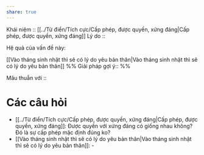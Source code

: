 ```yaml
---
share: true
---
```

Khái niệm :: [[../Từ điển/Tích cực/Cấp phép, được quyền, xứng đáng|Cấp phép, được quyền, xứng đáng]]
Lý do :: 

Hệ quả của vấn đề này:

[[Vào tháng sinh nhật thì sẽ có lý do yêu bản thân|Vào tháng sinh nhật thì sẽ có lý do yêu bản thân]]
%%
Giải pháp gợi ý:: 
%%



Mâu thuẫn với :: 
# Các câu hỏi
- [[../Từ điển/Tích cực/Cấp phép, được quyền, xứng đáng|Cấp phép, được quyền, xứng đáng]]: Được quyền với xứng đáng có giống nhau không? Đó là sự cấp phép mặc định đúng ko?
- [[Vào tháng sinh nhật thì sẽ có lý do yêu bản thân|Vào tháng sinh nhật thì sẽ có lý do yêu bản thân]]: \-
